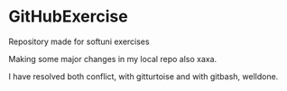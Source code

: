 # GitHubExercise
Repository made for softuni exercises

Making some major changes in my local repo also xaxa.

I have resolved both conflict, with gitturtoise and with gitbash, welldone.

